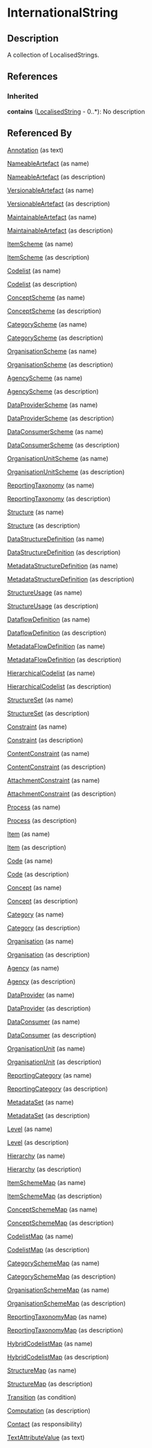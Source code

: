 
# InternationalString





## Description

A collection of LocalisedStrings.




## References

### Inherited

**contains** ([LocalisedString](LocalisedString.md) - 0..*): No description


## Referenced By

[Annotation](Annotation.md) (as text)

[NameableArtefact](NameableArtefact.md) (as name)

[NameableArtefact](NameableArtefact.md) (as description)

[VersionableArtefact](VersionableArtefact.md) (as name)

[VersionableArtefact](VersionableArtefact.md) (as description)

[MaintainableArtefact](MaintainableArtefact.md) (as name)

[MaintainableArtefact](MaintainableArtefact.md) (as description)

[ItemScheme](ItemScheme.md) (as name)

[ItemScheme](ItemScheme.md) (as description)

[Codelist](../Codelists/Codelist.md) (as name)

[Codelist](../Codelists/Codelist.md) (as description)

[ConceptScheme](../ConceptSchemes/ConceptScheme.md) (as name)

[ConceptScheme](../ConceptSchemes/ConceptScheme.md) (as description)

[CategoryScheme](../CategorySchemes/CategoryScheme.md) (as name)

[CategoryScheme](../CategorySchemes/CategoryScheme.md) (as description)

[OrganisationScheme](../OrganisationSchemes/OrganisationScheme.md) (as name)

[OrganisationScheme](../OrganisationSchemes/OrganisationScheme.md) (as description)

[AgencyScheme](../OrganisationSchemes/AgencyScheme.md) (as name)

[AgencyScheme](../OrganisationSchemes/AgencyScheme.md) (as description)

[DataProviderScheme](../OrganisationSchemes/DataProviderScheme.md) (as name)

[DataProviderScheme](../OrganisationSchemes/DataProviderScheme.md) (as description)

[DataConsumerScheme](../OrganisationSchemes/DataConsumerScheme.md) (as name)

[DataConsumerScheme](../OrganisationSchemes/DataConsumerScheme.md) (as description)

[OrganisationUnitScheme](../OrganisationSchemes/OrganisationUnitScheme.md) (as name)

[OrganisationUnitScheme](../OrganisationSchemes/OrganisationUnitScheme.md) (as description)

[ReportingTaxonomy](../ReportingTaxonomies/ReportingTaxonomy.md) (as name)

[ReportingTaxonomy](../ReportingTaxonomies/ReportingTaxonomy.md) (as description)

[Structure](Structure.md) (as name)

[Structure](Structure.md) (as description)

[DataStructureDefinition](../DataStructureDefinitions/DataStructureDefinition.md) (as name)

[DataStructureDefinition](../DataStructureDefinitions/DataStructureDefinition.md) (as description)

[MetadataStructureDefinition](../MetadataStructureDefinitions/MetadataStructureDefinition.md) (as name)

[MetadataStructureDefinition](../MetadataStructureDefinitions/MetadataStructureDefinition.md) (as description)

[StructureUsage](StructureUsage.md) (as name)

[StructureUsage](StructureUsage.md) (as description)

[DataflowDefinition](../DataStructureDefinitions/DataflowDefinition.md) (as name)

[DataflowDefinition](../DataStructureDefinitions/DataflowDefinition.md) (as description)

[MetadataFlowDefinition](../MetadataStructureDefinitions/MetadataFlowDefinition.md) (as name)

[MetadataFlowDefinition](../MetadataStructureDefinitions/MetadataFlowDefinition.md) (as description)

[HierarchicalCodelist](../HierarchicalCodelists/HierarchicalCodelist.md) (as name)

[HierarchicalCodelist](../HierarchicalCodelists/HierarchicalCodelist.md) (as description)

[StructureSet](../StructureMaps/StructureSet.md) (as name)

[StructureSet](../StructureMaps/StructureSet.md) (as description)

[Constraint](../Constraints/Constraint.md) (as name)

[Constraint](../Constraints/Constraint.md) (as description)

[ContentConstraint](../Constraints/ContentConstraint.md) (as name)

[ContentConstraint](../Constraints/ContentConstraint.md) (as description)

[AttachmentConstraint](../Constraints/AttachmentConstraint.md) (as name)

[AttachmentConstraint](../Constraints/AttachmentConstraint.md) (as description)

[Process](../Process/Process.md) (as name)

[Process](../Process/Process.md) (as description)

[Item](Item.md) (as name)

[Item](Item.md) (as description)

[Code](../Codelists/Code.md) (as name)

[Code](../Codelists/Code.md) (as description)

[Concept](../ConceptSchemes/Concept.md) (as name)

[Concept](../ConceptSchemes/Concept.md) (as description)

[Category](../CategorySchemes/Category.md) (as name)

[Category](../CategorySchemes/Category.md) (as description)

[Organisation](../OrganisationSchemes/Organisation.md) (as name)

[Organisation](../OrganisationSchemes/Organisation.md) (as description)

[Agency](../OrganisationSchemes/Agency.md) (as name)

[Agency](../OrganisationSchemes/Agency.md) (as description)

[DataProvider](../OrganisationSchemes/DataProvider.md) (as name)

[DataProvider](../OrganisationSchemes/DataProvider.md) (as description)

[DataConsumer](../OrganisationSchemes/DataConsumer.md) (as name)

[DataConsumer](../OrganisationSchemes/DataConsumer.md) (as description)

[OrganisationUnit](../OrganisationSchemes/OrganisationUnit.md) (as name)

[OrganisationUnit](../OrganisationSchemes/OrganisationUnit.md) (as description)

[ReportingCategory](../ReportingTaxonomies/ReportingCategory.md) (as name)

[ReportingCategory](../ReportingTaxonomies/ReportingCategory.md) (as description)

[MetadataSet](../MetadataStructureDefinitions/MetadataSet.md) (as name)

[MetadataSet](../MetadataStructureDefinitions/MetadataSet.md) (as description)

[Level](../HierarchicalCodelists/Level.md) (as name)

[Level](../HierarchicalCodelists/Level.md) (as description)

[Hierarchy](../HierarchicalCodelists/Hierarchy.md) (as name)

[Hierarchy](../HierarchicalCodelists/Hierarchy.md) (as description)

[ItemSchemeMap](../ItemSchemeMaps/ItemSchemeMap.md) (as name)

[ItemSchemeMap](../ItemSchemeMaps/ItemSchemeMap.md) (as description)

[ConceptSchemeMap](../ItemSchemeMaps/ConceptSchemeMap.md) (as name)

[ConceptSchemeMap](../ItemSchemeMaps/ConceptSchemeMap.md) (as description)

[CodelistMap](../ItemSchemeMaps/CodelistMap.md) (as name)

[CodelistMap](../ItemSchemeMaps/CodelistMap.md) (as description)

[CategorySchemeMap](../ItemSchemeMaps/CategorySchemeMap.md) (as name)

[CategorySchemeMap](../ItemSchemeMaps/CategorySchemeMap.md) (as description)

[OrganisationSchemeMap](../ItemSchemeMaps/OrganisationSchemeMap.md) (as name)

[OrganisationSchemeMap](../ItemSchemeMaps/OrganisationSchemeMap.md) (as description)

[ReportingTaxonomyMap](../ItemSchemeMaps/ReportingTaxonomyMap.md) (as name)

[ReportingTaxonomyMap](../ItemSchemeMaps/ReportingTaxonomyMap.md) (as description)

[HybridCodelistMap](../HybridCodelistMap/HybridCodelistMap.md) (as name)

[HybridCodelistMap](../HybridCodelistMap/HybridCodelistMap.md) (as description)

[StructureMap](../StructureMaps/StructureMap.md) (as name)

[StructureMap](../StructureMaps/StructureMap.md) (as description)

[Transition](../Process/Transition.md) (as condition)

[Computation](../Process/Computation.md) (as description)

[Contact](../OrganisationSchemes/Contact.md) (as responsibility)

[TextAttributeValue](../MetadataStructureDefinitions/TextAttributeValue.md) (as text)


